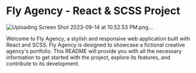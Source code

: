 # Fly Agency - React & SCSS Project

![Uploading Screen Shot 2023-09-14 at 10.52.53 PM.png…]()


Welcome to Fly Agency, a stylish and responsive web application built with React and SCSS. Fly Agency is designed to showcase a fictional creative agency's portfolio. This README will provide you with all the necessary information to get started with the project, explore its features, and contribute to its development.
